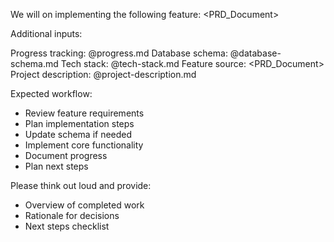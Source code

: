 We will on implementing the following feature: <PRD_Document> 

Additional inputs:

Progress tracking: @progress.md 
Database schema: @database-schema.md
Tech stack: @tech-stack.md 
Feature source: <PRD_Document> 
Project description: @project-description.md

Expected workflow:
- Review feature requirements   
- Plan implementation steps
- Update schema if needed
- Implement core functionality
- Document progress
- Plan next steps

Please think out loud and provide:
- Overview of completed work
- Rationale for decisions
- Next steps checklist
